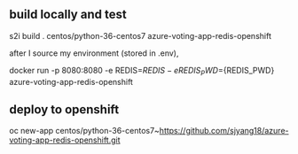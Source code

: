 ## build locally and test
s2i build . centos/python-36-centos7 azure-voting-app-redis-openshift

after I source my environment (stored in .env),

docker run -p 8080:8080 -e REDIS=${REDIS} -e REDIS_PWD=${REDIS_PWD}   azure-voting-app-redis-openshift

## deploy to openshift
oc new-app centos/python-36-centos7~https://github.com/sjyang18/azure-voting-app-redis-openshift.git
